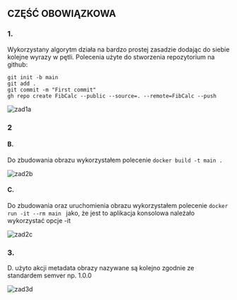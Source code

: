 ## CZĘŚĆ OBOWIĄZKOWA
### 1. 
Wykorzystany algorytm działa na bardzo prostej zasadzie dodając do siebie kolejne wyrazy w pętli. Polecenia użyte do stworzenia repozytorium na github:
```
git init -b main
git add .
git commit -m "First commit"
gh repo create FibCalc --public --source=. --remote=FibCalc --push
```
![zad1a](https://github.com/Malpka8/FibCalc/obrazy/Zadanie1.png)
### 2

#### B. 
Do zbudowania obrazu wykorzystałem polecenie  ```docker build -t main .```

![zad2b](https://github.com/Malpka8/FibCalc/obrazy/Zadanie2_b.png)

#### C. 
Do zbudowania oraz uruchomienia obrazu wykorzystałem polecenie ```docker run -it --rm main ``` jako, że jest to aplikacja konsolowa należało wykorzystać opcje -it

![zad2c](https://github.com/Malpka8/FibCalc/obrazy/Zadanie2_c.png)

### 3.
D. użyto akcji metadata obrazy nazywane są kolejno zgodnie ze standardem semver np. 1.0.0

![zad3d](https://github.com/Malpka8/FibCalc/obrazy/Zadanie3_d.png)

